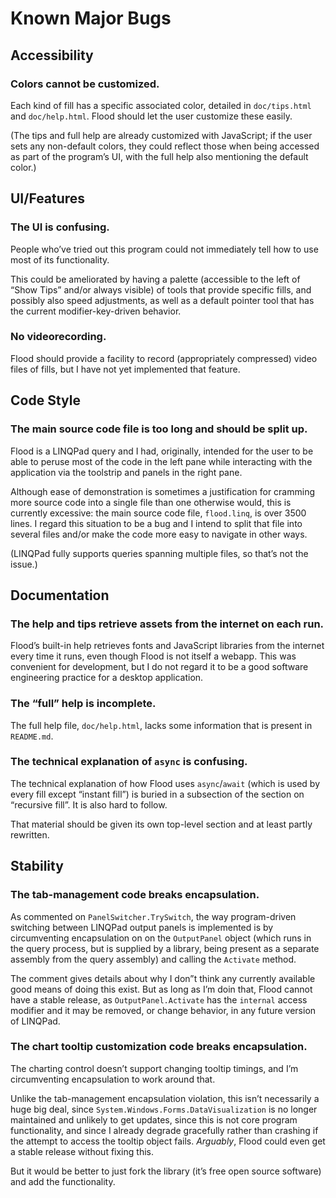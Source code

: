 <!--
  This file is part of Flood, an interactive flood-fill visualizer.

  Copyright (C) 2021 Eliah Kagan <degeneracypressure@gmail.com>

  Permission to use, copy, modify, and/or distribute this software for any
  purpose with or without fee is hereby granted.

  THE SOFTWARE IS PROVIDED "AS IS" AND THE AUTHOR DISCLAIMS ALL WARRANTIES WITH
  REGARD TO THIS SOFTWARE INCLUDING ALL IMPLIED WARRANTIES OF MERCHANTABILITY
  AND FITNESS. IN NO EVENT SHALL THE AUTHOR BE LIABLE FOR ANY SPECIAL, DIRECT,
  INDIRECT, OR CONSEQUENTIAL DAMAGES OR ANY DAMAGES WHATSOEVER RESULTING FROM
  LOSS OF USE, DATA OR PROFITS, WHETHER IN AN ACTION OF CONTRACT, NEGLIGENCE OR
  OTHER TORTIOUS ACTION, ARISING OUT OF OR IN CONNECTION WITH THE USE OR
  PERFORMANCE OF THIS SOFTWARE.
-->

# Known Major Bugs

## Accessibility

### Colors cannot be customized.

Each kind of fill has a specific associated color, detailed in `doc/tips.html`
and `doc/help.html`. Flood should let the user customize these easily.

(The tips and full help are already customized with JavaScript; if the user
sets any non-default colors, they could reflect those when being accessed as
part of the program&rsquo;s UI, with the full help also mentioning the default
color.)

## UI/Features

### The UI is confusing.

People who&rsquo;ve tried out this program could not immediately tell how to
use most of its functionality.

This could be ameliorated by having a palette (accessible to the left of
&ldquo;Show Tips&rdquo; and/or always visible) of tools that provide specific
fills, and possibly also speed adjustments, as well as a default pointer tool
that has the current modifier-key-driven behavior.

### No videorecording.

Flood should provide a facility to record (appropriately compressed) video
files of fills, but I have not yet implemented that feature.

## Code Style

### The main source code file is too long and should be split up.

Flood is a LINQPad query and I had, originally, intended for the user to be
able to peruse most of the code in the left pane while interacting with the
application via the toolstrip and panels in the right pane.

Although ease of demonstration is sometimes a justification for cramming more
source code into a single file than one otherwise would, this is currently
excessive: the main source code file, `flood.linq`, is over 3500 lines. I
regard this situation to be a bug and I intend to split that file into several
files and/or make the code more easy to navigate in other ways.

(LINQPad fully supports queries spanning multiple files, so that&rsquo;s not
the issue.)

## Documentation

### The help and tips retrieve assets from the internet on each run.

Flood&rsquo;s built-in help retrieves fonts and JavaScript libraries from the
internet every time it runs, even though Flood is not itself a webapp. This was
convenient for development, but I do not regard it to be a good software
engineering practice for a desktop application.

### The &ldquo;full&rdquo; help is incomplete.

The full help file, `doc/help.html`, lacks some information that is present in
`README.md`.

### The technical explanation of `async` is confusing.

The technical explanation of how Flood uses `async`/`await` (which is used by
every fill except &ldquo;instant fill&rdquo;) is buried in a subsection of the
section on &ldquo;recursive fill&rdquo;. It is also hard to follow.

That material should be given its own top-level section and at least partly
rewritten.

## Stability

### The tab-management code breaks encapsulation.

As commented on `PanelSwitcher.TrySwitch`, the way program-driven switching
between LINQPad output panels is implemented is by circumventing encapsulation
on on the `OutputPanel` object (which runs in the query process, but is
supplied by a library, being present as a separate assembly from the query
assembly) and calling the `Activate` method.

The comment gives details about why I don&rdquo;t think any currently available
good means of doing this exist. But as long as I&rsquo;m doin that, Flood
cannot have a stable release, as `OutputPanel.Activate` has the `internal`
access modifier and it may be removed, or change behavior, in any future
version of LINQPad.

### The chart tooltip customization code breaks encapsulation.

The charting control doesn&rsquo;t support changing tooltip timings, and
I&rsquo;m circumventing encapsulation to work around that.

Unlike the tab-management encapsulation violation, this isn&rsquo;t necessarily
a huge big deal, since `System.Windows.Forms.DataVisualization` is no longer
maintained and unlikely to get updates, since this is not core program
functionality, and since I already degrade gracefully rather than crashing if
the attempt to access the tooltip object fails. *Arguably*, Flood could even
get a stable release without fixing this.

But it would be better to just fork the library (it&rsquo;s free open source
software) and add the functionality.
